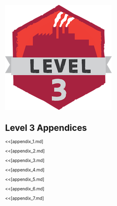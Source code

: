 ![](images/level3.png)
# Level 3 Appendices
<<[appendix_1.md]
<!--BREAK-->
<<[appendix_2.md]
<!--BREAK-->
<<[appendix_3.md]
<!--BREAK-->
<<[appendix_4.md]
<!--BREAK-->
<<[appendix_5.md]
<!--BREAK-->
<<[appendix_6.md]
<!--BREAK-->
<<[appendix_7.md]

